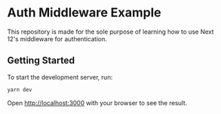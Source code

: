 # Auth Middleware Example

This repository is made for the sole purpose of learning how to use Next 12's middleware for authentication.

## Getting Started

To start the development server, run:

```bash
yarn dev
```

Open [http://localhost:3000](http://localhost:3000) with your browser to see the result.

